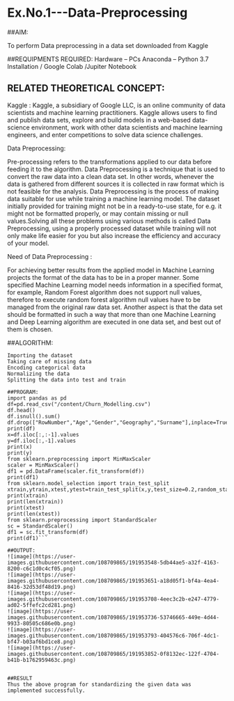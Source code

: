 # Ex.No.1---Data-Preprocessing
##AIM:

To perform Data preprocessing in a data set downloaded from Kaggle

##REQUIPMENTS REQUIRED:
Hardware – PCs
Anaconda – Python 3.7 Installation / Google Colab /Jupiter Notebook

## RELATED THEORETICAL CONCEPT:

Kaggle :
Kaggle, a subsidiary of Google LLC, is an online community of data scientists and machine learning practitioners. Kaggle allows users to find and publish data sets, explore and build models in a web-based data-science environment, work with other data scientists and machine learning engineers, and enter competitions to solve data science challenges.

Data Preprocessing:

Pre-processing refers to the transformations applied to our data before feeding it to the algorithm. Data Preprocessing is a technique that is used to convert the raw data into a clean data set. In other words, whenever the data is gathered from different sources it is collected in raw format which is not feasible for the analysis.
Data Preprocessing is the process of making data suitable for use while training a machine learning model. The dataset initially provided for training might not be in a ready-to-use state, for e.g. it might not be formatted properly, or may contain missing or null values.Solving all these problems using various methods is called Data Preprocessing, using a properly processed dataset while training will not only make life easier for you but also increase the efficiency and accuracy of your model.

Need of Data Preprocessing :

For achieving better results from the applied model in Machine Learning projects the format of the data has to be in a proper manner. Some specified Machine Learning model needs information in a specified format, for example, Random Forest algorithm does not support null values, therefore to execute random forest algorithm null values have to be managed from the original raw data set.
Another aspect is that the data set should be formatted in such a way that more than one Machine Learning and Deep Learning algorithm are executed in one data set, and best out of them is chosen.


##ALGORITHM:
```Importing the libraries
Importing the dataset
Taking care of missing data
Encoding categorical data
Normalizing the data
Splitting the data into test and train

##PROGRAM:
import pandas as pd
df=pd.read_csv("/content/Churn_Modelling.csv")
df.head()
df.isnull().sum()
df.drop(["RowNumber","Age","Gender","Geography","Surname"],inplace=True,axis=1)
print(df)
x=df.iloc[:,:-1].values
y=df.iloc[:,-1].values
print(x)
print(y)
from sklearn.preprocessing import MinMaxScaler
scaler = MinMaxScaler()
df1 = pd.DataFrame(scaler.fit_transform(df))
print(df1)
from sklearn.model_selection import train_test_split
xtrain,ytrain,xtest,ytest=train_test_split(x,y,test_size=0.2,random_state=2)
print(xtrain)
print(len(xtrain))
print(xtest)
print(len(xtest))
from sklearn.preprocessing import StandardScaler
sc = StandardScaler()
df1 = sc.fit_transform(df)
print(df1)```

##OUTPUT:
![image](https://user-images.githubusercontent.com/108709865/191953548-5db44ae5-a32f-4163-8200-c6c1d0c4cf05.png)
![image](https://user-images.githubusercontent.com/108709865/191953651-a18d05f1-bf4a-4ea4-8416-32d53df48d19.png)
![image](https://user-images.githubusercontent.com/108709865/191953708-4eec3c2b-e247-4779-ad02-5ffefc2cd281.png)
![image](https://user-images.githubusercontent.com/108709865/191953736-53746665-449e-4d44-9933-80505c686e0b.png)
![image](https://user-images.githubusercontent.com/108709865/191953793-404576c6-706f-4dc1-bf47-b03af6bd1ce8.png)
![image](https://user-images.githubusercontent.com/108709865/191953852-0f8132ec-122f-4704-b41b-b1762959463c.png)


##RESULT
Thus the above program for standardizing the given data was implemented successfully.
